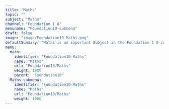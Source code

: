 ```yaml
---
title: "Maths"
topic: ""
subject: "Maths"
channel: "Foundation 1 0"
menuname: "Foundation10-submenu"
draft: false
image: "image/Foundation10-Maths.png"
defaultSummary: "Maths is an important Subject in the Foundation 1 0 course.  Please review all the topics and associated testing material to perform well on the Foundation 1 0 related Exams."
menu:
  main:
    identifier: "Foundation10-Maths"
    name: "Maths"
    url: "Foundation10/Maths"
    weight: 1900
    parent: "Foundation10"
  Maths-submenu:
    identifier: "Foundation10-Maths"
    name: "Maths"
    url: "Foundation10/Maths"
    weight: 1900
---
```
















